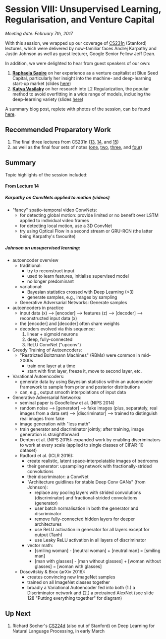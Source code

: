 # Session VIII: Unsupervised Learning, Regularisation, and Venture Capital

*Meeting date: February 7th, 2017*

With this session, we wrapped up our coverage of [CS231n](http://cs231n.github.io/) (Stanford) lectures, which were delivered by now-familiar faces Andrej Karpathy and Justin Johnson as well as guest lecturer, Google Senior Fellow Jeff Dean. 

In addition, we were delighted to hear from guest speakers of our own: 

1. **[Raphaela Sapire](https://angel.co/raphaela-sapire)** on her experience as a venture capitalist at Blue Seed Capital, particularly her insight into the machine- and deep-learning start-up market (slides [here](https://github.com/the-deep-learners/study-group/blob/master/slides/2017-02-07__raphaela_sapire__billion_dollar_AI.pdf))
2. **[Katya Vasilaky](https://kathrynthegreat.github.io/)** on her research into L2 Regularization, the popular method to avoid overfitting in a wide range of models, including the deep-learning variety (slides [here]())

A summary blog post, replete with photos of the session, can be found [here](https://medium.com/@jjpkrohn/deep-learning-study-group-viii-unsupervised-learning-regularisation-and-venture-capital-9aba67fc931c). 


## Recommended Preparatory Work

1. The final three lectures from CS231n ([13](https://www.youtube.com/watch?v=UFnO-ADC-k0&list=PLlJy-eBtNFt6EuMxFYRiNRS07MCWN5UIA&index=13), [14](https://www.youtube.com/watch?v=I-i1KBuShCc&list=PLlJy-eBtNFt6EuMxFYRiNRS07MCWN5UIA&index=14), and [15](https://www.youtube.com/watch?v=s63vOy1kvsU&list=PLlJy-eBtNFt6EuMxFYRiNRS07MCWN5UIA&index=15))
2. as well as the final four sets of notes ([one](http://cs231n.github.io/neural-networks-case-study/), [two](http://cs231n.github.io/convolutional-networks/), [three](http://cs231n.github.io/understanding-cnn/), and [four](http://cs231n.github.io/transfer-learning/))


## Summary


Topic highlights of the session included: 


#### From Lecture 14

##### Karpathy on ConvNets applied to motion (videos)

* "fancy" spatio-temporal video ConvNets:
	* for detecting global motion: provide limited or no benefit over LSTM applied to individual video frames 
	* for detecting local motion, use a 3D ConvNet
	* try using Optical Flow in a second stream or GRU-RCN (the latter being Karpathy's favourite)

##### Johnson on unsupervised learning:

* autoencoder overview
	* traditional: 
		* try to reconstruct input
		* used to learn features, initialise supervised model
		* no longer predominant 
	* variational: 
		* Bayesian statistics crossed with Deep Learning (<3)
		* generate samples, e.g., images by sampling
	* Generative Adversarial Networks: Generate samples
* autoencoders in practice
	* input data (x) --> [encoder] --> features (z) --> [decoder] --> reconstructed input data (x)
	* the [encoder] and [decoder] often share weights
	* decoders evolved via this sequence: 
		1. linear + sigmoid neurons
		2. deep, fully-connected
		3. ReLU ConvNet ("upconv")
* Greedy Training of Autoencoders:
	* "Restricted Boltzmann Machines" (RBMs) were common in mid-2000s
		* train one layer at a time
		* start with first layer, freeze it, move to second layer, etc.
* Varational Autoencoders:
	* generate data by using Bayesian statistics within an autoencoder framework to sample from prior and posterior distributions
	* can, e.g., output smooth interpolations of input data
* Generative Adversarial Networks:
	* seminal paper is Goodfellow et al. (NIPS 2014)
	* random noise --> [generator] --> fake images (plus, separately, real images from a data set) --> [discriminator] --> trained to distinguish real images from fake
	* image generation with "less math"
	* train generator and discriminator jointly; after training, image generation is straightforward
	* Denton et al. (NIPS 2015): expanded work by enabling discriminators to work at every scale (applied to single classes of CIFAR-10 dataset)
	* Radford et al. (ICLR 2016): 
		* create realistic, latent space-interpolatable images of bedrooms
		* their generator: upsampling network with fractionally-strided convolutions
		* their discriminator: a ConvNet
		* "Architecture guidlines for stable Deep Conv GANs" (from Johnson):
			* replace any pooling layers with strided convolutions (discriminator) and fractional-strided convolutions (generator)
			* user batch normalisation in both the generator and discriminator
			* remove fully-connected hidden layers for deeper architectures
			* use ReLU activation in generator for all layers except for output (Tanh)
			* use Leaky ReLU activation in all layers of discriminator
		* vector math: 
			* [smiling woman] - [neutral woman] + [neutral man] = [smiling man]
			* [man with glasses] - [man without glasses] + [woman without glasses] = [woman with glasses]
	* Dosovitskiy & Brox (arXiv 2016):
		* creates convincing new ImageNet samples
		* trained on all ImageNet classes together
		* broadly a Variational Autoencoder fed into both (1.) a Discriminator network and (2.) a pretrained AlexNet (see slide 128 "Putting everything together" for diagram)


## Up Next

1. Richard Socher's [CS224d](https://cs224d.stanford.edu/) (also out of Stanford) on Deep Learning for Natural Language Processing, in early March
